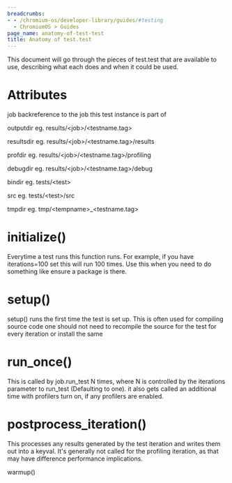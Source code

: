 ```yaml
---
breadcrumbs:
- - /chromium-os/developer-library/guides/#testing
  - ChromiumOS > Guides
page_name: anatomy-of-test-test
title: Anatomy of test.test
---
```


This document will go through the pieces of test.test that are available to use,
describing what each does and when it could be used.

# Attributes

job backreference to the job this test instance is part of

outputdir eg. results/&lt;job&gt;/&lt;testname.tag&gt;

resultsdir eg. results/&lt;job&gt;/&lt;testname.tag&gt;/results

profdir eg. results/&lt;job&gt;/&lt;testname.tag&gt;/profiling

debugdir eg. results/&lt;job&gt;/&lt;testname.tag&gt;/debug

bindir eg. tests/&lt;test&gt;

src eg. tests/&lt;test&gt;/src

tmpdir eg. tmp/&lt;tempname&gt;_&lt;testname.tag&gt;

# initialize()

Everytime a test runs this function runs. For example, if you have
iterations=100 set this will run 100 times. Use this when you need to do
something like ensure a package is there.

# setup()

setup() runs the first time the test is set up. This is often used for compiling
source code one should not need to recompile the source for the test for every
iteration or install the same

# run_once()

This is called by job.run_test N times, where N is controlled by the iterations
parameter to run_test (Defaulting to one). it also gets called an additional
time with profilers turn on, if any profilers are enabled.

# postprocess_iteration()

This processes any results generated by the test iteration and writes them out
into a keyval. It's generally not called for the profiling iteration, as that
may have difference performance implications.

warmup()

